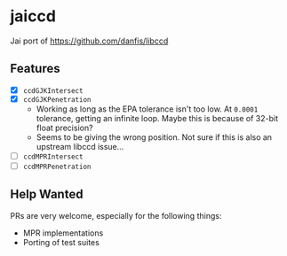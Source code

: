 # jaiccd
Jai port of https://github.com/danfis/libccd

## Features

- [x] `ccdGJKIntersect`
- [x] `ccdGJKPenetration`
	- Working as long as the EPA tolerance isn't too low. At `0.0001` tolerance, getting an infinite loop. Maybe this is because of 32-bit float precision?
	- Seems to be giving the wrong position. Not sure if this is also an upstream libccd issue...
- [ ] `ccdMPRIntersect`
- [ ] `ccdMPRPenetration`

## Help Wanted

PRs are very welcome, especially for the following things:
- MPR implementations
- Porting of test suites
